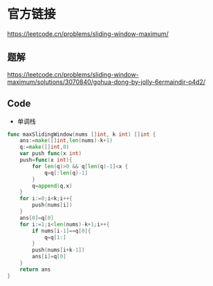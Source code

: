 # 官方链接

https://leetcode.cn/problems/sliding-window-maximum/

## 题解

https://leetcode.cn/problems/sliding-window-maximum/solutions/3070840/gohua-dong-by-jolly-6ermaindir-o4d2/

## Code

*   单调栈

```go
func maxSlidingWindow(nums []int, k int) []int {
    ans:=make([]int,len(nums)-k+1)
    q:=make([]int,0)
    var push func(x int)
    push=func(x int){
        for len(q)>0 && q[len(q)-1]<x {
            q=q[:len(q)-1]
        }
        q=append(q,x)
    }
    for i:=0;i<k;i++{
        push(nums[i])
    }
    ans[0]=q[0]
    for i:=1;i<len(nums)-k+1;i++{
        if nums[i-1]==q[0]{
            q=q[1:]
        }
        push(nums[i+k-1])
        ans[i]=q[0]
    }
    return ans
}
```

